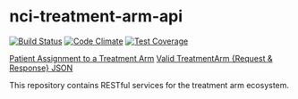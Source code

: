 nci-treatment-arm-api
=======================
[![Build Status](https://travis-ci.org/CBIIT/nci-treatment-arm-api.svg?branch=master)](https://travis-ci.org/CBIIT/nci-treatment-arm-api)
[![Code Climate](https://codeclimate.com/github/CBIIT/nci-treatment-arm-api/badges/gpa.svg)](https://codeclimate.com/github/CBIIT/nci-treatment-arm-api)
[![Test Coverage](https://codeclimate.com/github/CBIIT/nci-treatment-arm-api/badges/coverage.svg)](https://codeclimate.com/github/CBIIT/nci-treatment-arm-api/coverage)

[Patient Assignment to a Treatment Arm](https://docs.google.com/document/d/15eCztKsO7_PtS5PTYVoPzPZHxZWtFnZlTHNoOVz220s/edit?usp=sharing)
[Valid TreatmentArm {Request & Response} JSON](https://docs.google.com/document/d/14xYjrcCNEewLQXO2wtGyUpoxZgOQe2aa0ZTEeKwu4Tw/edit#heading=h.9ljk785zp3lm)

This repository contains RESTful services for the treatment arm ecosystem.